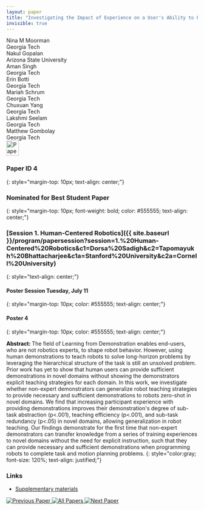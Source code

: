 ```yaml
---
layout: paper
title: "Investigating the Impact of Experience on a User's Ability to Perform Hierarchical Abstraction"
invisible: true
---
```

<div class="paper-authors">
<div class="paper-author-box">
    <div class="paper-author-name">Nina M Moorman</div>
    <div class="paper-author-uni">Georgia Tech</div>
</div>
<div class="paper-author-box">
    <div class="paper-author-name">Nakul Gopalan</div>
    <div class="paper-author-uni">Arizona State University</div>
</div>
<div class="paper-author-box">
    <div class="paper-author-name">Aman Singh</div>
    <div class="paper-author-uni">Georgia Tech</div>
</div>
<div class="paper-author-box">
    <div class="paper-author-name">Erin Botti</div>
    <div class="paper-author-uni">Georgia Tech</div>
</div>
<div class="paper-author-box">
    <div class="paper-author-name">Mariah Schrum</div>
    <div class="paper-author-uni">Georgia Tech</div>
</div>
<div class="paper-author-box">
    <div class="paper-author-name">Chuxuan Yang</div>
    <div class="paper-author-uni">Georgia Tech</div>
</div>
<div class="paper-author-box">
    <div class="paper-author-name">Lakshmi Seelam</div>
    <div class="paper-author-uni">Georgia Tech</div>
</div>
<div class="paper-author-box">
    <div class="paper-author-name">Matthew Gombolay</div>
    <div class="paper-author-uni">Georgia Tech</div>
</div>

</div><div class="paper-pdf">
<div> <a href="http://www.roboticsproceedings.org/rss19/p004.pdf"><img src="{{ site.baseurl }}/images/paper_link.png" alt="Paper Website" width = "33"  height = "40"/></a> </div>
</div>

### Paper ID 4
{: style="margin-top: 10px; text-align: center;"}

### Nominated for Best Student Paper
{: style="margin-top: 10px; font-weight: bold; color: #555555; text-align: center;"}

### [Session 1. Human-Centered Robotics]({{ site.baseurl }}/program/papersession?session=1.%20Human-Centered%20Robotics&c1=Dorsa%20Sadigh&c2=Tapomayukh%20Bhattacharjee&c1a=Stanford%20University&c2a=Cornell%20University)
{: style="text-align: center;"}

#### Poster Session Tuesday, July 11
{: style="margin-top: 10px; color: #555555; text-align: center;"}

#### Poster 4
{: style="margin-top: 10px; color: #555555; text-align: center;"}

<b style="color: black;">Abstract: </b>The field of Learning from Demonstration enables end-users, who are not robotics experts, to shape robot behavior. However, using human demonstrations to teach robots to solve long-horizon problems by leveraging the hierarchical structure of the task is still an unsolved problem. Prior work has yet to show that human users can provide sufficient demonstrations in novel domains without showing the demonstrators explicit teaching strategies for each domain. In this work, we investigate whether non-expert demonstrators can generalize robot teaching strategies to provide necessary and sufficient demonstrations to robots zero-shot in novel domains. We find that increasing participant experience with providing demonstrations improves their demonstration's degree of sub-task abstraction (p<.001), teaching efficiency (p<.001), and sub-task redundancy (p<.05) in novel domains, allowing generalization in robot teaching. Our findings demonstrate for the first time that non-expert demonstrators can transfer knowledge from a series of training experiences to novel domains without the need for explicit instruction, such that they can provide necessary and sufficient demonstrations when programming robots to complete task and motion planning problems. 
{: style="color:gray; font-size: 120%; text-align: justified;"}


### Links
- [Supplementary materials](http://www.roboticsproceedings.org/rss19/p004_sup.zip)

<div class="paper-menu">
<a href="{{ site.baseurl }}/program/papers/003/"> <img src="{{ site.baseurl }}/images/previous_paper_icon.png" alt="Previous Paper" title="Previous Paper"/> </a>
<a href="{{ site.baseurl }}/program/papers"><img src="{{ site.baseurl }}/images/overview_icon.png" alt="All Papers" title="All Papers"/> </a>
<a href="{{ site.baseurl }}/program/papers/005/"> <img src="{{ site.baseurl }}/images/next_paper_icon.png" alt="Next Paper" title="Next Paper"/> </a>

</div>
